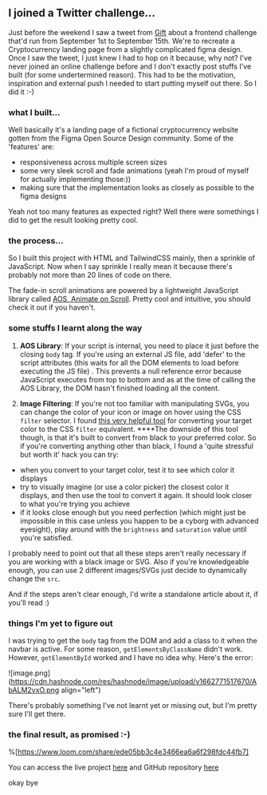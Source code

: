## I joined a Twitter challenge...

Just before the weekend I saw a tweet from [Gift](https://twitter.com/codingossy/status/1565239107034439681?t=kBAVzGsASdXAe7PhFWmQ-A&s=19) about a frontend challenge that'd run from September 1st to September 15th. We're to recreate a Cryptocurrency landing page from a slightly complicated figma design. Once I saw the tweet, I just knew I had to hop on it because, why not? I've never joined an online challenge before and I don't exactly post stuffs I've built (for some undertermined reason). This had to be the motivation, inspiration and external push I needed to start putting myself out there. So I did it :-)

### what I built...

Well basically it's a landing page of a fictional cryptocurrency website gotten from the Figma Open Source Design community. Some of the 'features' are:

- responsiveness across multiple screen sizes
- some very sleek scroll and fade animations (yeah I'm proud of myself for actually implementing those:))
- making sure that the implementation looks as closely as possible to the figma designs

Yeah not too many features as expected right? Well there were somethings I did to get the result looking pretty cool.

### the process...

So I built this project with HTML and TailwindCSS mainly, then a sprinkle of JavaScript. Now when I say sprinkle I really mean it because there's probably not more than 20 lines of code on there.

The fade-in scroll animations are powered by a lightweight JavaScript library called [AOS, Animate on Scroll](https://michalsnik.github.io/aos/). Pretty cool and intuitive, you should check it out if you haven't.

### some stuffs I learnt along the way


1. **AOS Library**: If your script is internal, you need to place it just before the closing `body` tag. If you're using an external JS file, add 'defer' to  the script attributes (this waits for all the DOM elements to load before executing the JS file) . This prevents a null reference error because JavaScript executes from top to bottom and as at the time of calling the AOS Library, the DOM hasn't finished loading all the content.

2. **Image Filtering**: If you're not too familiar with manipulating SVGs, you can change the color of your icon or image on hover using the CSS `filter` selector. I found [this very helpful tool](https://isotropic.co/tool/hex-color-to-css-filter/) for converting your target color to the CSS `filter` equivalent. ****The downside of this tool though, is that it's built to convert from black to your preferred color. So if you're converting anything other than black, I found a 'quite stressful but worth it' hack you can try:
  - when you convert to your target color, test it to see which color it displays
  - try to visually imagine (or use a color picker) the closest color it displays, and then use the tool to convert it again. It should look closer to what you're trying you achieve
  - if it looks close enough but you need perfection (which might just be impossible in this case unless you happen to be a cyborg with advanced eyesight), play around with the `brightness` and `saturation` value until you're satisfied.

I probably need to point out that all these steps aren't really necessary if you are working with a black image or SVG. Also if you're knowledgeable enough, you can use 2 different images/SVGs just decide to dynamically change the `src`.

And if the steps aren't clear enough, I'd write a standalone article about it, if you'll read :)

### things I'm yet to figure out

I was trying to get the `body` tag from the DOM and add a class to it when the navbar is active. For some reason, `getElementsByClassName` didn't work. However, `getElementById` worked and I have no idea why. Here's the error:

![image.png](https://cdn.hashnode.com/res/hashnode/image/upload/v1662771517670/AbALM2vxO.png align="left")

There's probably something I've not learnt yet or missing out, but I'm pretty sure I'll get there.

### the final result, as promised :-)

%[https://www.loom.com/share/ede05bb3c4e3466ea6a6f298fdc44fb7]

You can access the live project [here](https://crappocryptochallenge.netlify.app) and GitHub repository [here](https://github.com/CyberGeni/crappo/)

okay bye